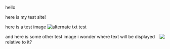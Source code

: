 hello

here is my test site!

here is a test image
![alternate txt test](https://i.postimg.cc/QtpXgwvS/IMG-7357.png)


and here is some other test image
<img style="float: right;" src="[test!](https://i.postimg.cc/QtpXgwvS/IMG-7357.png)">
i wonder where text will be displayed relative to it?
